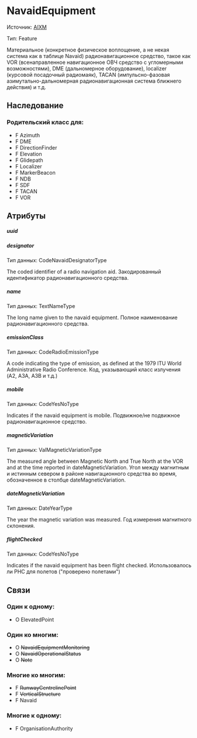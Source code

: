 NavaidEquipment
===============
Источник: [AIXM](https://extranet.eurocontrol.int/http://webprisme.cfmu.eurocontrol.int/aixmwiki_public/bin/view/AIXM/Class_NavaidEquipment)

Тип: Feature

Материальное (конкретное физическое воплощение, а не некая система как в таблице Navaid) радионавигационное средство,
такое как VOR (всенаправленное навигационное ОВЧ средство с угломерными возможностями), DME (дальномерное оборудование),
localizer (курсовой посадочный радиомаяк), TACAN (импульсно-фазовая азимутально-дальномерная радионавигационная система ближнего действия) и т.д.

## Наследование

### Родительский класс для:

- F Azimuth
- F DME
- F DirectionFinder
- F Elevation
- F Glidepath
- F Localizer
- F MarkerBeacon
- F NDB
- F SDF
- F TACAN
- F VOR

## Атрибуты

##### uuid

##### designator
Тип данных: CodeNavaidDesignatorType

The coded identifier of a radio navigation aid. Закодированный идентификатор радионавигационного средства.

##### name
Тип данных: TextNameType

The long name given to the navaid equipment. Полное наименование радионавигационного средства.

##### emissionClass
Тип данных: CodeRadioEmissionType

A code indicating the type of emission, as defined at the 1979 ITU World Administrative Radio Conference.
Код, указывающий класс излучения (A2, A3A, A3B и т.д.)

##### mobile
Тип данных: CodeYesNoType

Indicates if the navaid equipment is mobile. Подвижное/не подвижное радионавигационное средство.

##### magneticVariation
Тип данных: ValMagneticVariationType

The measured angle between Magnetic North and True North at the VOR and at the time reported in dateMagneticVariation.
Угол между магнитным и истинным севером в районе навигационного средства во время, обозначенное в столбце dateMagneticVariation.

##### dateMagneticVariation
Тип данных: DateYearType

The year the magnetic variation was measured. Год измерения магнитного склонения.

##### flightChecked
Тип данных: CodeYesNoType

Indicates if the navaid equipment has been flight checked. Использовалось ли РНС для полетов ("проверено полетами")

## Связи

### Один к одному:

- O ElevatedPoint

### Один ко многим:

- O ~~NavaidEquipmentMonitoring~~
- O ~~NavaidOperationalStatus~~
- O ~~Note~~

### Многие ко многим:

- F ~~RunwayCentrelinePoint~~
- F ~~VerticalStructure~~
- F Navaid

### Многие к одному:

- F OrganisationAuthority
